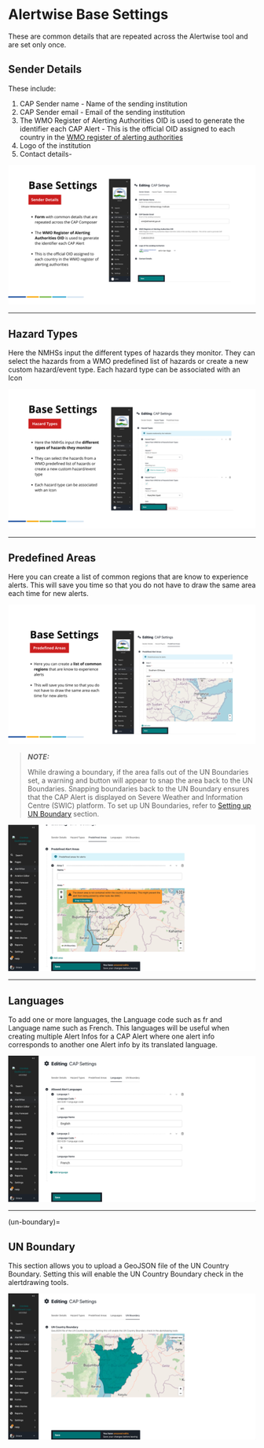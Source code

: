 # Alertwise Base Settings

These are common details that are repeated across the Alertwise tool and are set only once.

## Sender Details

These include:

1. CAP Sender name - Name of the sending institution
2. CAP Sender email - Email of the sending institution
3. The WMO Register of Alerting Authorities OID is used to generate the identifier each CAP Alert - This is the official OID assigned to each country in the [WMO register of alerting authorities](https://alertingauthority.wmo.int/authorities.php)
4. Logo of the institution
5. Contact details- 

![CAP Sender Details](../../_static/images/cap/CAP_sender_details.png "CAP Sender Details")

---

## Hazard Types

Here the NMHSs input the different types of hazards they monitor. They can select the hazards from a WMO predefined list of hazards or create a new custom hazard/event type. Each hazard type can be associated with an Icon

![CAP Hazard Types](../../_static/images/cap/CAP_hazard_types.png "CAP Hazard Types")

---

## Predefined Areas

Here you can create a list of common regions that are know to experience alerts. This will save you time so that you do not have to draw the same area each time for new alerts. 

![CAP Predefined Areas](../../_static/images/cap/CAP_predefined_areas.png "CAP Predefined Areas")

> **_NOTE:_** 
>
> While drawing a boundary, if the area falls out of the UN Boundaries set, a warning and button will appear to snap the area back to the UN Boundaries. Snapping boundaries back to the UN Boundary ensures that the CAP Alert is displayed on Severe Weather and Information Centre (SWIC) platform. To set up UN Boundaries, refer to  [Setting up UN Boundary](#un-boundary) section.

![CAP UN Boundary](../../_static/images/cap/CAP_Boundary_warning.png "CAP UN Boundary")

<!-- # TODO: point to UN Boundary setup docs -->

---

## Languages

To add one or more languages, the Language code such as fr and Language name such as French. This languages will be useful when creating multiple Alert Infos for a CAP Alert where one alert info corresponds to another one Alert info by its translated language.

![CAP Languages](../../_static/images/cap/CAP_languages.png "CAP Languages")

---

(un-boundary)=
## UN Boundary

This section allows you to upload a GeoJSON file of the UN Country Boundary. Setting this will enable the UN Country Boundary check in the alertdrawing tools.

![CAP UN Boundary](../../_static/images/cap/CAP_UN_Boundary.png "CAP UN Boundary")